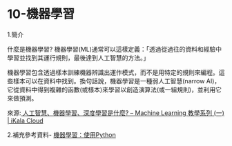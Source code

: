 # 10-機器學習

1.簡介

什麼是機器學習?
機器學習(ML)通常可以這樣定義：「透過從過往的資料和經驗中學習並找到其運行規則，最後達到人工智慧的方法。」

機器學習包含透過樣本訓練機器辨識出運作模式，而不是用特定的規則來編程。這些樣本可以在資料中找到。換句話說，機器學習是一種弱人工智慧(narrow AI)，它從資料中得到複雜的函數(或樣本)來學習以創造演算法(或一組規則)，並利用它來做預測。

來源:<a href="https://blog.gcp.expert/ml-1-ai-ml-deep-learning-intro/"> 人工智慧、機器學習、深度學習是什麼? – Machine Learning 教學系列 (一) | iKala Cloud </a>

2.補充參考資料- <a href="https://machine-learning-python.kspax.io/">機器學習：使用Python
</a>
